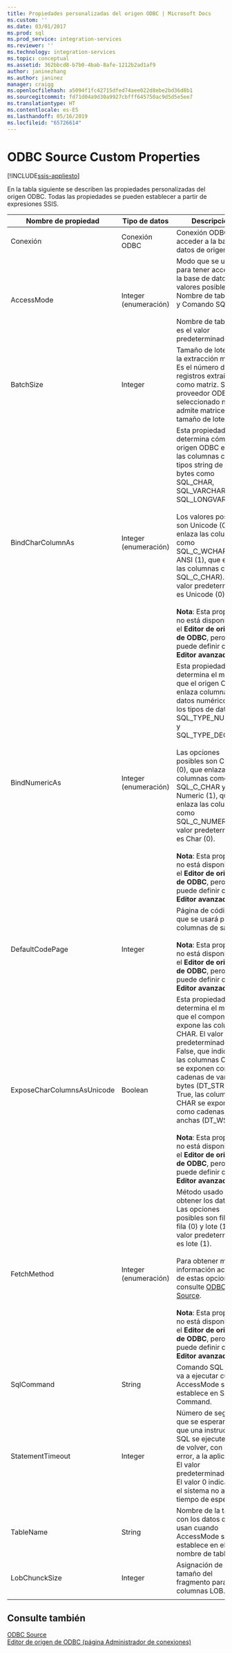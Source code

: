 ```yaml
---
title: Propiedades personalizadas del origen ODBC | Microsoft Docs
ms.custom: ''
ms.date: 03/01/2017
ms.prod: sql
ms.prod_service: integration-services
ms.reviewer: ''
ms.technology: integration-services
ms.topic: conceptual
ms.assetid: 362bbcd8-b7b0-4bab-8afe-1212b2ad1af9
author: janinezhang
ms.author: janinez
manager: craigg
ms.openlocfilehash: a5094f1fc42715dfed74aee022d8ebe2bd36d8b1
ms.sourcegitcommit: fd71d04a9d30a9927cbfff645750ac9d5d5e5ee7
ms.translationtype: HT
ms.contentlocale: es-ES
ms.lasthandoff: 05/16/2019
ms.locfileid: "65726614"
---
```

# <a name="odbc-source-custom-properties"></a>ODBC Source Custom Properties

[!INCLUDE[ssis-appliesto](../../includes/ssis-appliesto-ssvrpluslinux-asdb-asdw-xxx.md)]


  En la tabla siguiente se describen las propiedades personalizadas del origen ODBC. Todas las propiedades se pueden establecer a partir de expresiones SSIS.  
  
|Nombre de propiedad|Tipo de datos|Descripción|  
|-------------------|---------------|-----------------|  
|Conexión|Conexión ODBC|Conexión ODBC para acceder a la base de datos de origen.|  
|AccessMode|Integer (enumeración)|Modo que se usa para tener acceso a la base de datos. Los valores posibles son Nombre de tabla (0) y Comando SQL (1).<br /><br /> Nombre de tabla (0) es el valor predeterminado.|  
|BatchSize|Integer|Tamaño de lote para la extracción masiva. Es el número de registros extraídos como matriz. Si el proveedor ODBC seleccionado no admite matrices, el tamaño de lote es 1.|  
|BindCharColumnAs|Integer (enumeración)|Esta propiedad determina cómo el origen ODBC enlaza las columnas con tipos string de varios bytes como SQL_CHAR, SQL_VARCHAR o SQL_LONGVARCHAR.<br /><br /> Los valores posibles son Unicode (0), que enlaza las columnas como SQL_C_WCHAR, y ANSI (1), que enlaza las columnas como SQL_C_CHAR). El valor predeterminado es Unicode (0).<br /><br /> **Nota**: Esta propiedad no está disponible en el **Editor de origen de ODBC**, pero se puede definir con el **Editor avanzado**.|  
|BindNumericAs|Integer (enumeración)|Esta propiedad determina el modo en que el origen ODBC enlaza columnas con datos numéricos con los tipos de datos SQL_TYPE_NUMERIC y SQL_TYPE_DECIMAL.<br /><br /> Las opciones posibles son Char (0), que enlaza las columnas como SQL_C_CHAR y Numeric (1), que enlaza las columnas como SQL_C_NUMERIC. El valor predeterminado es Char (0).<br /><br /> **Nota**: Esta propiedad no está disponible en el **Editor de origen de ODBC**, pero se puede definir con el **Editor avanzado**.|  
|DefaultCodePage|Integer|Página de códigos que se usará para las columnas de salida.<br /><br /> **Nota**: Esta propiedad no está disponible en el **Editor de origen de ODBC**, pero se puede definir con el **Editor avanzado**.|  
|ExposeCharColumnsAsUnicode|Boolean|Esta propiedad determina el modo en que el componente expone las columnas CHAR. El valor predeterminado es False, que indica que las columnas CHAR se exponen como cadenas de varios bytes (DT_STR). Si es True, las columnas CHAR se exponen como cadenas anchas (DT_WSTR).<br /><br /> **Nota**: Esta propiedad no está disponible en el **Editor de origen de ODBC**, pero se puede definir con el **Editor avanzado**.|  
|FetchMethod|Integer (enumeración)|Método usado para obtener los datos. Las opciones posibles son fila por fila (0) y lote (1). El valor predeterminado es lote (1).<br /><br /> Para obtener más información acerca de estas opciones, consulte [ODBC Source](../../integration-services/data-flow/odbc-source.md).<br /><br /> **Nota**: Esta propiedad no está disponible en el **Editor de origen de ODBC**, pero se puede definir con el **Editor avanzado**.|  
|SqlCommand|String|Comando SQL que se va a ejecutar cuando AccessMode se establece en SQL Command.|  
|StatementTimeout|Integer|Número de segundos que se esperará a que una instrucción SQL se ejecute antes de volver, con un error, a la aplicación. El valor predeterminado es 0. El valor 0 indica que el sistema no agota el tiempo de espera.|  
|TableName|String|Nombre de la tabla con los datos que se usan cuando AccessMode se establece en el nombre de tabla.|  
|LobChunckSize|Integer|Asignación de tamaño del fragmento para las columnas LOB.|  
||||  
  
## <a name="see-also"></a>Consulte también  
 [ODBC Source](../../integration-services/data-flow/odbc-source.md)   
 [Editor de origen de ODBC &#40;página Administrador de conexiones&#41;](../../integration-services/data-flow/odbc-source-editor-connection-manager-page.md)  
  
  
